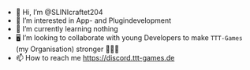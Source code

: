 - 👋 Hi, I’m @SLINIcraftet204
- 👀 I’m interested in App- and Plugindevelopment
- 🌱 I’m currently learning nothing
- 🖥️ I’m looking to collaborate with young Developers to make `TTT-Games` (my Organisation) stronger 🤖🧑‍💻
- 📫 How to reach me https://discord.ttt-games.de

<!---
SLINIcraftet204/SLINIcraftet204 is a ✨ special ✨ repository because its `README.md` (this file) appears on your GitHub profile.
You can click the Preview link to take a look at your changes.
--->

